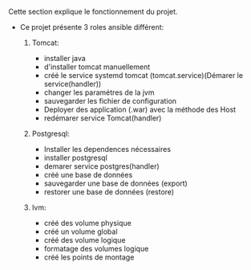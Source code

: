 Cette section explique le fonctionnement du projet.

* Ce projet présente 3 roles ansible différent:
  1. Tomcat:
       - installer java
       - d'installer tomcat manuellement
       - créé le service systemd tomcat (tomcat.service)(Démarer le service(handler))
       - changer les paramétres de la jvm
       - sauvegarder les fichier de configuration
       - Deployer des application (.war) avec la méthode des Host
       - redémarer service Tomcat(handler)

  3. Postgresql:
       - Installer les dependences nécessaires
       - installer postgresql
       - demarer service postgres(handler)
       - créé une base de données
       - sauvegarder une base de données (export)
       - restorer une base de données (restore)
  4. lvm:
       - créé des volume physique
       - créé un volume global
       - créé des volume logique
       - formatage des volumes logique
       - créé les points de montage
    
     
